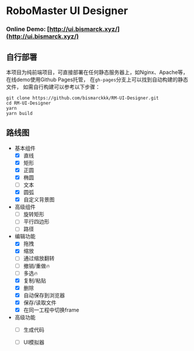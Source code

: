 # RoboMaster UI Designer

### Online Demo: [http://ui.bismarck.xyz/](http://ui.bismarck.xyz/)

## 自行部署
本项目为纯前端项目，可直接部署在任何静态服务器上，如Nginx、Apache等，在线demo使用Github Pages托管，
在`gh-pages`分支上可以找到自动构建的静态文件，
如需自行构建可以参考以下步骤：
```shell
git clone https://github.com/bismarckkk/RM-UI-Designer.git
cd RM-UI-Designer
yarn
yarn build
```

## 路线图
- 基本组件
  - [x] 直线
  - [x] 矩形
  - [x] 正圆
  - [x] 椭圆
  - [ ] 文本
  - [x] 圆弧
  - [x] 自定义背景图
- 高级组件
  - [ ] 旋转矩形
  - [ ] 平行四边形
  - [ ] 路径
- 编辑功能
  - [x] 拖拽
  - [x] 缩放
  - [ ] 通过缩放翻转
  - [ ] 撤销/重做🔥
  - [ ] 多选🔥
  - [x] 复制/粘贴
  - [x] 删除
  - [x] 自动保存到浏览器
  - [x] 保存/读取文件
  - [x] 在同一工程中切换frame
- 高级功能
  - [ ] 生成代码
  - [ ] UI模拟器

